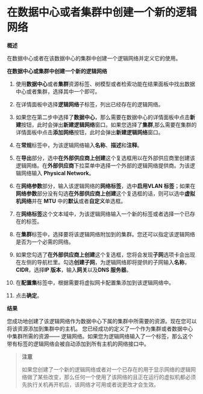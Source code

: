 # 在数据中心或者集群中创建一个新的逻辑网络

**概述**

在数据中心或者在该数据中心的集群中创建一个逻辑网络并定义它的使用。

**在数据中心或集群中创建一个新的逻辑网络**

1. 使用**数据中心**或者**集群**资源标签、树模型或者检索功能在结果面板中找出数据中心或者集群，选择其中一个即可。

2. 在详情面板中选择**逻辑网络**子标签，列出已经存在的逻辑网络。

3. 如果您在第二步中选择了**数据中心**，那么需要在数据中心的详情面板中点击**新建**按钮，此时会弹出**新建逻辑网络**窗口。如果您选择了**集群**,那么需要在集群的详情面板中点击**添加网络**按钮，此时会弹出**新建逻辑网络**窗口。

4. 在**常规**标签中，为该逻辑网络输入**名称**、**描述**和**注释**。

5. 在**导出**部分，选中**在外部供应商上创建**这个复选框用以在外部供应商里创建该逻辑网络。在**外部供应商**下拉菜单中选择一个外部的逻辑网络提供商。为该逻辑网络输入 **Physical Network**。

6. 在**网络参数**部分，输入该逻辑网络的**网络标签**，选中**启用VLAN 标签**；如果在**网络参数**部分没有勾选**在外部供应商上创建**这个复选框的话，则可以选中**虚拟机网络**并在 **MTU** 中的**默认**或者**自定义**单选框。

7. 在**网络标签**这个文本域中，为该逻辑网络输入一个新的标签或者选择一个已存在的标签。

8. 在**集群**标签中，选择要将该逻辑网络附加到的集群。您还可以指定该逻辑网络是否为一个必需的网络。

9. 如果您勾选了**在外部供应商上创建**这个复选框，您将会发现**子网**选项卡会出现在左侧的导航栏里。勾选**创建子网**，为逻辑网络即将提供的子网输入**名称**，**CIDR**，选择**IP 版本**，输入**网关**以及**DNS 服务器**。

10. 在**配置集**标签中，根据需要将虚拟网卡配置集添加到该逻辑网络中。

11. 点击**确定**。

**结果**

您成功地创建了该逻辑网络作为数据中心下属的集群中所需要的资源。现在您可以将该资源添加到集群中的主机。
您已经成功的定义了一个作为集群或者数据中心中集群所需的资源—— 逻辑网络。如果您为逻辑网络输入了一个标签，那么这个带有标签的逻辑网络会被自动添加到所有主机的网络接口中。

> **注意**
>
> 如果您创建了一个新的逻辑网络或者对一个已存在的用于显示网络的逻辑网络做了某些改变，那么任何一个使用了该网络的且正在运行的虚拟机都必须先执行关机再开机后，该网络才可用或者说更改才会生效。
